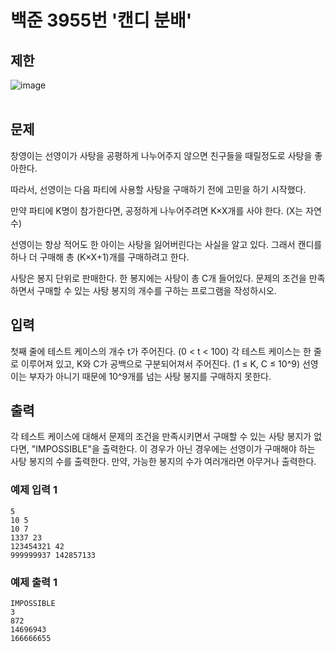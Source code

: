 # 백준 3955번 '캔디 분배'

## 제한
![image](https://user-images.githubusercontent.com/82142527/180359967-c2ba3b17-8b2e-4a54-a0c8-e062306d8d50.png)  
<br>
## 문제
창영이는 선영이가 사탕을 공평하게 나누어주지 않으면 친구들을 때릴정도로 사탕을 좋아한다.

따라서, 선영이는 다음 파티에 사용할 사탕을 구매하기 전에 고민을 하기 시작했다.

만약 파티에 K명이 참가한다면, 공정하게 나누어주려면 K×X개를 사야 한다. (X는 자연수) 

선영이는 항상 적어도 한 아이는 사탕을 잃어버린다는 사실을 알고 있다. 그래서 캔디를 하나 더 구매해 총 (K×X+1)개를 구매하려고 한다.

사탕은 봉지 단위로 판매한다. 한 봉지에는 사탕이 총 C개 들어있다. 문제의 조건을 만족하면서 구매할 수 있는 사탕 봉지의 개수를 구하는 프로그램을 작성하시오.

## 입력
첫째 줄에 테스트 케이스의 개수 t가 주어진다. (0 < t < 100) 각 테스트 케이스는 한 줄로 이루어져 있고, K와 C가 공백으로 구분되어져서 주어진다. (1 ≤ K, C ≤ 10^9) 선영이는 부자가 아니기 때문에 10^9개를 넘는 사탕 봉지를 구매하지 못한다.

## 출력
각 테스트 케이스에 대해서 문제의 조건을 만족시키면서 구매할 수 있는 사탕 봉지가 없다면, "IMPOSSIBLE"을 출력한다. 이 경우가 아닌 경우에는 선영이가 구매해야 하는 사탕 봉지의 수를 출력한다. 만약, 가능한 봉지의 수가 여러개라면 아무거나 출력한다.
<br> 

### 예제 입력 1
```
5
10 5
10 7
1337 23
123454321 42
999999937 142857133
```
### 예제 출력 1 
```
IMPOSSIBLE
3
872
14696943
166666655
```
